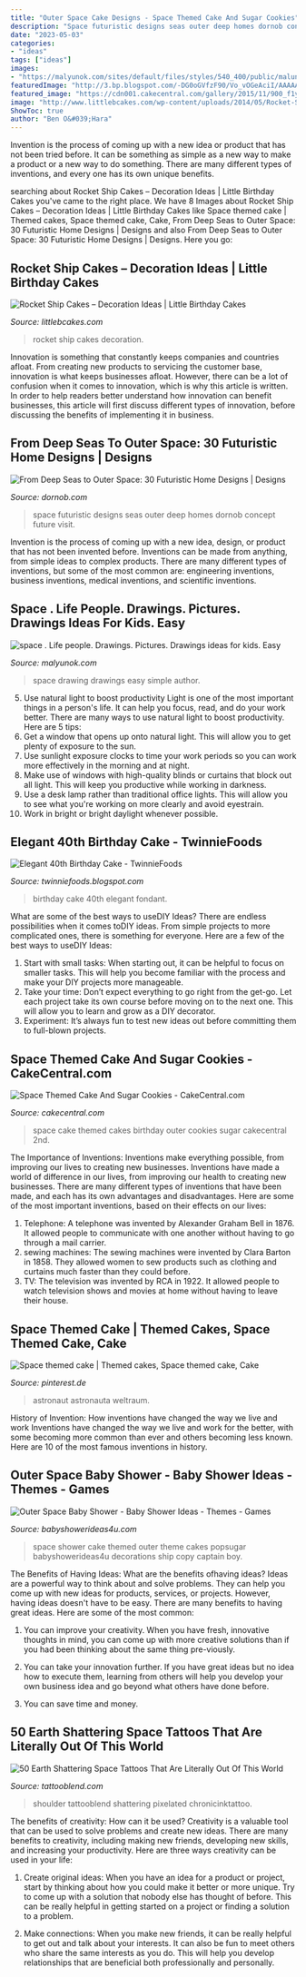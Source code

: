 ```yaml
---
title: "Outer Space Cake Designs - Space Themed Cake And Sugar Cookies"
description: "Space futuristic designs seas outer deep homes dornob concept future visit"
date: "2023-05-03"
categories:
- "ideas"
tags: ["ideas"]
images:
- "https://malyunok.com/sites/default/files/styles/540_400/public/malunok/spake.jpg?itok=HtS2vNUE"
featuredImage: "http://3.bp.blogspot.com/-DG0oGVfzF90/Vo_vOGeAciI/AAAAAAAACuA/894NiKCT5lU/s1600/DSC01168.JPG"
featured_image: "https://cdn001.cakecentral.com/gallery/2015/11/900_f1y6KSqPSc-space-themed-cake-and-sugar-cookies.jpg"
image: "http://www.littlebcakes.com/wp-content/uploads/2014/05/Rocket-Ship-Cakes-Ideas.jpg"
ShowToc: true
author: "Ben O&#039;Hara"
---
```



Invention is the process of coming up with a new idea or product that has not been tried before. It can be something as simple as a new way to make a product or a new way to do something. There are many different types of inventions, and every one has its own unique benefits.

	

		
searching about Rocket Ship Cakes – Decoration Ideas | Little Birthday Cakes you've came to the right place. We have 8 Images about Rocket Ship Cakes – Decoration Ideas | Little Birthday Cakes like Space themed cake | Themed cakes, Space themed cake, Cake, From Deep Seas to Outer Space: 30 Futuristic Home Designs | Designs and also From Deep Seas to Outer Space: 30 Futuristic Home Designs | Designs. Here you go:
		
    
## Rocket Ship Cakes – Decoration Ideas | Little Birthday Cakes

<img loading=lazy src="http://www.littlebcakes.com/wp-content/uploads/2014/05/Rocket-Ship-Cakes-Ideas.jpg" onerror="this.onerror=null;this.src='https://tse3.mm.bing.net/th?id=OIP.sK70nQMJqDeAibzj8IN5qgHaE9&amp;pid=15.1';" alt="Rocket Ship Cakes – Decoration Ideas | Little Birthday Cakes">

_Source: littlebcakes.com_

>rocket ship cakes decoration. 

	

Innovation is something that constantly keeps companies and countries afloat. From creating new products to servicing the customer base, innovation is what keeps businesses afloat. However, there can be a lot of confusion when it comes to innovation, which is why this article is written. In order to help readers better understand how innovation can benefit businesses, this article will first discuss different types of innovation, before discussing the benefits of implementing it in business.

    
## From Deep Seas To Outer Space: 30 Futuristic Home Designs | Designs

<img loading=lazy src="https://dornob.com/wp-content/uploads/2012/05/futuristic-space-land-homes.jpg" onerror="this.onerror=null;this.src='https://tse4.mm.bing.net/th?id=OIP.7FeGg1v10vFH03imC1i0mgAAAA&amp;pid=15.1';" alt="From Deep Seas to Outer Space: 30 Futuristic Home Designs | Designs">

_Source: dornob.com_

>space futuristic designs seas outer deep homes dornob concept future visit. 

	

Invention is the process of coming up with a new idea, design, or product that has not been invented before. Inventions can be made from anything, from simple ideas to complex products. There are many different types of inventions, but some of the most common are: engineering inventions, business inventions, medical inventions, and scientific inventions.

    
## Space . Life People. Drawings. Pictures. Drawings Ideas For Kids. Easy

<img loading=lazy src="https://malyunok.com/sites/default/files/styles/540_400/public/malunok/spake.jpg?itok=HtS2vNUE" onerror="this.onerror=null;this.src='https://tse4.mm.bing.net/th?id=OIP.y8q5WMNED6x1Lm6vVtxM1QAAAA&amp;pid=15.1';" alt="space . Life people. Drawings. Pictures. Drawings ideas for kids. Easy">

_Source: malyunok.com_

>space drawing drawings easy simple author. 

	

5) Use natural light to boost productivity
Light is one of the most important things in a person's life. It can help you focus, read, and do your work better. There are many ways to use natural light to boost productivity. Here are 5 tips:
1) Get a window that opens up onto natural light. This will allow you to get plenty of exposure to the sun.
2) Use sunlight exposure clocks to time your work periods so you can work more effectively in the morning and at night.
3) Make use of windows with high-quality blinds or curtains that block out all light. This will keep you productive while working in darkness.
4) Use a desk lamp rather than traditional office lights. This will allow you to see what you're working on more clearly and avoid eyestrain.
5) Work in bright or bright daylight whenever possible.

    
## Elegant 40th Birthday Cake - TwinnieFoods

<img loading=lazy src="http://3.bp.blogspot.com/-DG0oGVfzF90/Vo_vOGeAciI/AAAAAAAACuA/894NiKCT5lU/s1600/DSC01168.JPG" onerror="this.onerror=null;this.src='https://tse3.mm.bing.net/th?id=OIP._eNpKinWO2b5jrPoA7-mKwHaKH&amp;pid=15.1';" alt="Elegant 40th Birthday Cake - TwinnieFoods">

_Source: twinniefoods.blogspot.com_

>birthday cake 40th elegant fondant. 

	

What are some of the best ways to useDIY Ideas?
There are endless possibilities when it comes toDIY ideas. From simple projects to more complicated ones, there is something for everyone. Here are a few of the best ways to useDIY Ideas: 
1. Start with small tasks: When starting out, it can be helpful to focus on smaller tasks. This will help you become familiar with the process and make your DIY projects more manageable. 
2. Take your time: Don’t expect everything to go right from the get-go. Let each project take its own course before moving on to the next one. This will allow you to learn and grow as a DIY decorator. 
3. Experiment: It’s always fun to test new ideas out before committing them to full-blown projects.

    
## Space Themed Cake And Sugar Cookies - CakeCentral.com

<img loading=lazy src="https://cdn001.cakecentral.com/gallery/2015/11/900_f1y6KSqPSc-space-themed-cake-and-sugar-cookies.jpg" onerror="this.onerror=null;this.src='https://tse2.mm.bing.net/th?id=OIP.rnILpLVSapCbUXB83kv95gHaLH&amp;pid=15.1';" alt="Space Themed Cake And Sugar Cookies - CakeCentral.com">

_Source: cakecentral.com_

>space cake themed cakes birthday outer cookies sugar cakecentral 2nd. 

	

The Importance of Inventions: Inventions make everything possible, from improving our lives to creating new businesses.
Inventions have made a world of difference in our lives, from improving our health to creating new businesses. There are many different types of inventions that have been made, and each has its own advantages and disadvantages. Here are some of the most important inventions, based on their effects on our lives:
1. Telephone: A telephone was invented by Alexander Graham Bell in 1876. It allowed people to communicate with one another without having to go through a mail carrier. 
2. sewing machines: The sewing machines were invented by Clara Barton in 1858. They allowed women to sew products such as clothing and curtains much faster than they could before. 
3. TV: The television was invented by RCA in 1922. It allowed people to watch television shows and movies at home without having to leave their house. 

    
## Space Themed Cake | Themed Cakes, Space Themed Cake, Cake

<img loading=lazy src="https://i.pinimg.com/736x/72/18/23/7218237618f5775a965a3e665380112c.jpg" onerror="this.onerror=null;this.src='https://tse1.mm.bing.net/th?id=OIP.qDGKWJqq7-t8ST_tpO-cdwHaJ4&amp;pid=15.1';" alt="Space themed cake | Themed cakes, Space themed cake, Cake">

_Source: pinterest.de_

>astronaut astronauta weltraum. 

	

History of Invention: How inventions have changed the way we live and work
Inventions have changed the way we live and work for the better, with some becoming more common than ever and others becoming less known. Here are 10 of the most famous inventions in history.

    
## Outer Space Baby Shower - Baby Shower Ideas - Themes - Games

<img loading=lazy src="http://www.babyshowerideas4u.com/wp-content/uploads/2014/07/space-themed-cake.jpg" onerror="this.onerror=null;this.src='https://tse2.mm.bing.net/th?id=OIP.TxXEh9dIyMn4jm-G17l0FwHaLH&amp;pid=15.1';" alt="Outer Space Baby Shower - Baby Shower Ideas - Themes - Games">

_Source: babyshowerideas4u.com_

>space shower cake themed outer theme cakes popsugar babyshowerideas4u decorations ship copy captain boy. 

	

The Benefits of Having Ideas: What are the benefits ofhaving ideas?
Ideas are a powerful way to think about and solve problems. They can help you come up with new ideas for products, services, or projects. However, having ideas doesn't have to be easy. There are many benefits to having great ideas. Here are some of the most common:
1) You can improve your creativity. When you have fresh, innovative thoughts in mind, you can come up with more creative solutions than if you had been thinking about the same thing pre-viously.

2) You can take your innovation further. If you have great ideas but no idea how to execute them, learning from others will help you develop your own business idea and go beyond what others have done before.

3) You can save time and money.

    
## 50 Earth Shattering Space Tattoos That Are Literally Out Of This World

<img loading=lazy src="https://tattooblend.com/wp-content/uploads/2015/11/shoulder-space-tattoo.jpg" onerror="this.onerror=null;this.src='https://tse3.mm.bing.net/th?id=OIP.SdXEL36Jd3nS2SHjqI7X7QHaJ4&amp;pid=15.1';" alt="50 Earth Shattering Space Tattoos That Are Literally Out Of This World">

_Source: tattooblend.com_

>shoulder tattooblend shattering pixelated chronicinktattoo. 

	

The benefits of creativity: How can it be used?
Creativity is a valuable tool that can be used to solve problems and create new ideas. There are many benefits to creativity, including making new friends, developing new skills, and increasing your productivity. Here are three ways creativity can be used in your life: 
1. Create original ideas: When you have an idea for a product or project, start by thinking about how you could make it better or more unique. Try to come up with a solution that nobody else has thought of before. This can be really helpful in getting started on a project or finding a solution to a problem.

2. Make connections: When you make new friends, it can be really helpful to get out and talk about your interests. It can also be fun to meet others who share the same interests as you do. This will help you develop relationships that are beneficial both professionally and personally.

